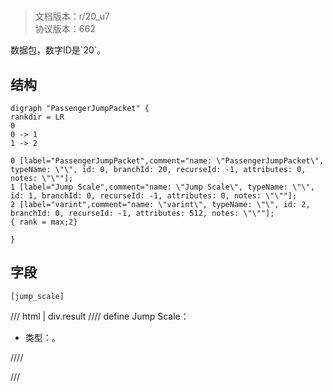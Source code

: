 # <!-- md:samp PassengerJumpPacket -->

> 文档版本：r/20_u7<br/>协议版本：662

<!-- md:samp PassengerJumpPacket -->数据包，数字ID是`20`。

## 结构

```viz
digraph "PassengerJumpPacket" {
rankdir = LR
0
0 -> 1
1 -> 2

0 [label="PassengerJumpPacket",comment="name: \"PassengerJumpPacket\", typeName: \"\", id: 0, branchId: 20, recurseId: -1, attributes: 0, notes: \"\""];
1 [label="Jump Scale",comment="name: \"Jump Scale\", typeName: \"\", id: 1, branchId: 0, recurseId: -1, attributes: 0, notes: \"\""];
2 [label="varint",comment="name: \"varint\", typeName: \"\", id: 2, branchId: 0, recurseId: -1, attributes: 512, notes: \"\""];
{ rank = max;2}

}

```

## 字段

```title='PassengerJumpPacket'
[jump_scale]
```

/// html | div.result
//// define
Jump Scale：<!-- md:samp varint -->

- 类型：<!-- md:samp varint -->。


////

///

